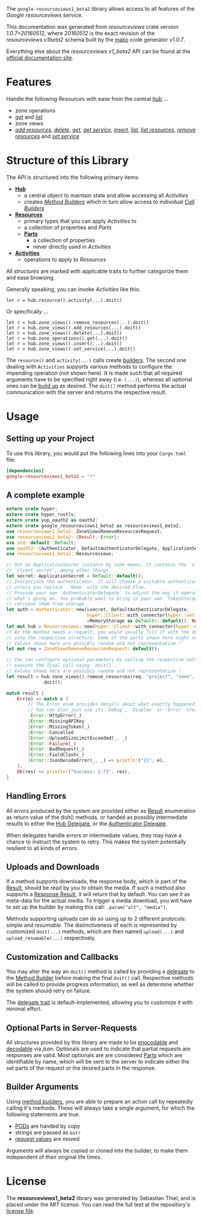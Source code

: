 <!---
DO NOT EDIT !
This file was generated automatically from 'src/mako/api/README.md.mako'
DO NOT EDIT !
-->
The `google-resourceviews1_beta2` library allows access to all features of the *Google resourceviews* service.

This documentation was generated from *resourceviews* crate version *1.0.7+20160512*, where *20160512* is the exact revision of the *resourceviews:v1beta2* schema built by the [mako](http://www.makotemplates.org/) code generator *v1.0.7*.

Everything else about the *resourceviews* *v1_beta2* API can be found at the
[official documentation site](https://developers.google.com/compute/).
# Features

Handle the following *Resources* with ease from the central [hub](https://docs.rs/google-resourceviews1_beta2/1.0.7+20160512/google_resourceviews1_beta2/struct.Resourceviews.html) ... 

* zone operations
 * [*get*](https://docs.rs/google-resourceviews1_beta2/1.0.7+20160512/google_resourceviews1_beta2/struct.ZoneOperationGetCall.html) and [*list*](https://docs.rs/google-resourceviews1_beta2/1.0.7+20160512/google_resourceviews1_beta2/struct.ZoneOperationListCall.html)
* zone views
 * [*add resources*](https://docs.rs/google-resourceviews1_beta2/1.0.7+20160512/google_resourceviews1_beta2/struct.ZoneViewAddResourceCall.html), [*delete*](https://docs.rs/google-resourceviews1_beta2/1.0.7+20160512/google_resourceviews1_beta2/struct.ZoneViewDeleteCall.html), [*get*](https://docs.rs/google-resourceviews1_beta2/1.0.7+20160512/google_resourceviews1_beta2/struct.ZoneViewGetCall.html), [*get service*](https://docs.rs/google-resourceviews1_beta2/1.0.7+20160512/google_resourceviews1_beta2/struct.ZoneViewGetServiceCall.html), [*insert*](https://docs.rs/google-resourceviews1_beta2/1.0.7+20160512/google_resourceviews1_beta2/struct.ZoneViewInsertCall.html), [*list*](https://docs.rs/google-resourceviews1_beta2/1.0.7+20160512/google_resourceviews1_beta2/struct.ZoneViewListCall.html), [*list resources*](https://docs.rs/google-resourceviews1_beta2/1.0.7+20160512/google_resourceviews1_beta2/struct.ZoneViewListResourceCall.html), [*remove resources*](https://docs.rs/google-resourceviews1_beta2/1.0.7+20160512/google_resourceviews1_beta2/struct.ZoneViewRemoveResourceCall.html) and [*set service*](https://docs.rs/google-resourceviews1_beta2/1.0.7+20160512/google_resourceviews1_beta2/struct.ZoneViewSetServiceCall.html)




# Structure of this Library

The API is structured into the following primary items:

* **[Hub](https://docs.rs/google-resourceviews1_beta2/1.0.7+20160512/google_resourceviews1_beta2/struct.Resourceviews.html)**
    * a central object to maintain state and allow accessing all *Activities*
    * creates [*Method Builders*](https://docs.rs/google-resourceviews1_beta2/1.0.7+20160512/google_resourceviews1_beta2/trait.MethodsBuilder.html) which in turn
      allow access to individual [*Call Builders*](https://docs.rs/google-resourceviews1_beta2/1.0.7+20160512/google_resourceviews1_beta2/trait.CallBuilder.html)
* **[Resources](https://docs.rs/google-resourceviews1_beta2/1.0.7+20160512/google_resourceviews1_beta2/trait.Resource.html)**
    * primary types that you can apply *Activities* to
    * a collection of properties and *Parts*
    * **[Parts](https://docs.rs/google-resourceviews1_beta2/1.0.7+20160512/google_resourceviews1_beta2/trait.Part.html)**
        * a collection of properties
        * never directly used in *Activities*
* **[Activities](https://docs.rs/google-resourceviews1_beta2/1.0.7+20160512/google_resourceviews1_beta2/trait.CallBuilder.html)**
    * operations to apply to *Resources*

All *structures* are marked with applicable traits to further categorize them and ease browsing.

Generally speaking, you can invoke *Activities* like this:

```Rust,ignore
let r = hub.resource().activity(...).doit()
```

Or specifically ...

```ignore
let r = hub.zone_views().remove_resources(...).doit()
let r = hub.zone_views().add_resources(...).doit()
let r = hub.zone_views().delete(...).doit()
let r = hub.zone_operations().get(...).doit()
let r = hub.zone_views().insert(...).doit()
let r = hub.zone_views().set_service(...).doit()
```

The `resource()` and `activity(...)` calls create [builders][builder-pattern]. The second one dealing with `Activities` 
supports various methods to configure the impending operation (not shown here). It is made such that all required arguments have to be 
specified right away (i.e. `(...)`), whereas all optional ones can be [build up][builder-pattern] as desired.
The `doit()` method performs the actual communication with the server and returns the respective result.

# Usage

## Setting up your Project

To use this library, you would put the following lines into your `Cargo.toml` file:

```toml
[dependencies]
google-resourceviews1_beta2 = "*"
```

## A complete example

```Rust
extern crate hyper;
extern crate hyper_rustls;
extern crate yup_oauth2 as oauth2;
extern crate google_resourceviews1_beta2 as resourceviews1_beta2;
use resourceviews1_beta2::ZoneViewsRemoveResourcesRequest;
use resourceviews1_beta2::{Result, Error};
use std::default::Default;
use oauth2::{Authenticator, DefaultAuthenticatorDelegate, ApplicationSecret, MemoryStorage};
use resourceviews1_beta2::Resourceviews;

// Get an ApplicationSecret instance by some means. It contains the `client_id` and 
// `client_secret`, among other things.
let secret: ApplicationSecret = Default::default();
// Instantiate the authenticator. It will choose a suitable authentication flow for you, 
// unless you replace  `None` with the desired Flow.
// Provide your own `AuthenticatorDelegate` to adjust the way it operates and get feedback about 
// what's going on. You probably want to bring in your own `TokenStorage` to persist tokens and
// retrieve them from storage.
let auth = Authenticator::new(&secret, DefaultAuthenticatorDelegate,
                              hyper::Client::with_connector(hyper::net::HttpsConnector::new(hyper_rustls::TlsClient::new())),
                              <MemoryStorage as Default>::default(), None);
let mut hub = Resourceviews::new(hyper::Client::with_connector(hyper::net::HttpsConnector::new(hyper_rustls::TlsClient::new())), auth);
// As the method needs a request, you would usually fill it with the desired information
// into the respective structure. Some of the parts shown here might not be applicable !
// Values shown here are possibly random and not representative !
let mut req = ZoneViewsRemoveResourcesRequest::default();

// You can configure optional parameters by calling the respective setters at will, and
// execute the final call using `doit()`.
// Values shown here are possibly random and not representative !
let result = hub.zone_views().remove_resources(req, "project", "zone", "resourceView")
             .doit();

match result {
    Err(e) => match e {
        // The Error enum provides details about what exactly happened.
        // You can also just use its `Debug`, `Display` or `Error` traits
         Error::HttpError(_)
        |Error::MissingAPIKey
        |Error::MissingToken(_)
        |Error::Cancelled
        |Error::UploadSizeLimitExceeded(_, _)
        |Error::Failure(_)
        |Error::BadRequest(_)
        |Error::FieldClash(_)
        |Error::JsonDecodeError(_, _) => println!("{}", e),
    },
    Ok(res) => println!("Success: {:?}", res),
}

```
## Handling Errors

All errors produced by the system are provided either as [Result](https://docs.rs/google-resourceviews1_beta2/1.0.7+20160512/google_resourceviews1_beta2/enum.Result.html) enumeration as return value of 
the doit() methods, or handed as possibly intermediate results to either the 
[Hub Delegate](https://docs.rs/google-resourceviews1_beta2/1.0.7+20160512/google_resourceviews1_beta2/trait.Delegate.html), or the [Authenticator Delegate](https://docs.rs/yup-oauth2/*/yup_oauth2/trait.AuthenticatorDelegate.html).

When delegates handle errors or intermediate values, they may have a chance to instruct the system to retry. This 
makes the system potentially resilient to all kinds of errors.

## Uploads and Downloads
If a method supports downloads, the response body, which is part of the [Result](https://docs.rs/google-resourceviews1_beta2/1.0.7+20160512/google_resourceviews1_beta2/enum.Result.html), should be
read by you to obtain the media.
If such a method also supports a [Response Result](https://docs.rs/google-resourceviews1_beta2/1.0.7+20160512/google_resourceviews1_beta2/trait.ResponseResult.html), it will return that by default.
You can see it as meta-data for the actual media. To trigger a media download, you will have to set up the builder by making
this call: `.param("alt", "media")`.

Methods supporting uploads can do so using up to 2 different protocols: 
*simple* and *resumable*. The distinctiveness of each is represented by customized 
`doit(...)` methods, which are then named `upload(...)` and `upload_resumable(...)` respectively.

## Customization and Callbacks

You may alter the way an `doit()` method is called by providing a [delegate](https://docs.rs/google-resourceviews1_beta2/1.0.7+20160512/google_resourceviews1_beta2/trait.Delegate.html) to the 
[Method Builder](https://docs.rs/google-resourceviews1_beta2/1.0.7+20160512/google_resourceviews1_beta2/trait.CallBuilder.html) before making the final `doit()` call. 
Respective methods will be called to provide progress information, as well as determine whether the system should 
retry on failure.

The [delegate trait](https://docs.rs/google-resourceviews1_beta2/1.0.7+20160512/google_resourceviews1_beta2/trait.Delegate.html) is default-implemented, allowing you to customize it with minimal effort.

## Optional Parts in Server-Requests

All structures provided by this library are made to be [enocodable](https://docs.rs/google-resourceviews1_beta2/1.0.7+20160512/google_resourceviews1_beta2/trait.RequestValue.html) and 
[decodable](https://docs.rs/google-resourceviews1_beta2/1.0.7+20160512/google_resourceviews1_beta2/trait.ResponseResult.html) via *json*. Optionals are used to indicate that partial requests are responses 
are valid.
Most optionals are are considered [Parts](https://docs.rs/google-resourceviews1_beta2/1.0.7+20160512/google_resourceviews1_beta2/trait.Part.html) which are identifiable by name, which will be sent to 
the server to indicate either the set parts of the request or the desired parts in the response.

## Builder Arguments

Using [method builders](https://docs.rs/google-resourceviews1_beta2/1.0.7+20160512/google_resourceviews1_beta2/trait.CallBuilder.html), you are able to prepare an action call by repeatedly calling it's methods.
These will always take a single argument, for which the following statements are true.

* [PODs][wiki-pod] are handed by copy
* strings are passed as `&str`
* [request values](https://docs.rs/google-resourceviews1_beta2/1.0.7+20160512/google_resourceviews1_beta2/trait.RequestValue.html) are moved

Arguments will always be copied or cloned into the builder, to make them independent of their original life times.

[wiki-pod]: http://en.wikipedia.org/wiki/Plain_old_data_structure
[builder-pattern]: http://en.wikipedia.org/wiki/Builder_pattern
[google-go-api]: https://github.com/google/google-api-go-client

# License
The **resourceviews1_beta2** library was generated by Sebastian Thiel, and is placed 
under the *MIT* license.
You can read the full text at the repository's [license file][repo-license].

[repo-license]: https://github.com/Byron/google-apis-rsblob/master/LICENSE.md
